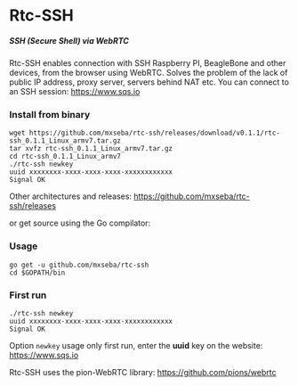 # Rtc-SSH
##### SSH (Secure Shell) via WebRTC
Rtc-SSH enables connection with SSH  Raspberry PI, BeagleBone and other devices, from the browser using WebRTC. Solves the problem of the lack of public IP address, proxy server, servers behind NAT etc. You can connect to an SSH session: https://www.sqs.io

### Install from binary
```
wget https://github.com/mxseba/rtc-ssh/releases/download/v0.1.1/rtc-ssh_0.1.1_Linux_armv7.tar.gz
tar xvfz rtc-ssh_0.1.1_Linux_armv7.tar.gz
cd rtc-ssh_0.1.1_Linux_armv7
./rtc-ssh newkey
uuid xxxxxxxx-xxxx-xxxx-xxxx-xxxxxxxxxxxx
Signal OK
```
Other architectures and releases: https://github.com/mxseba/rtc-ssh/releases<br />

or get source using the Go compilator:
### Usage
```
go get -u github.com/mxseba/rtc-ssh
cd $GOPATH/bin
```
### First run
```
./rtc-ssh newkey
uuid xxxxxxxx-xxxx-xxxx-xxxx-xxxxxxxxxxxx
Signal OK
```
Option <code>newkey</code> usage only first run, enter the <b>uuid</b> key on the website: https://www.sqs.io 

Rtc-SSH uses the pion-WebRTC library: https://github.com/pions/webrtc
